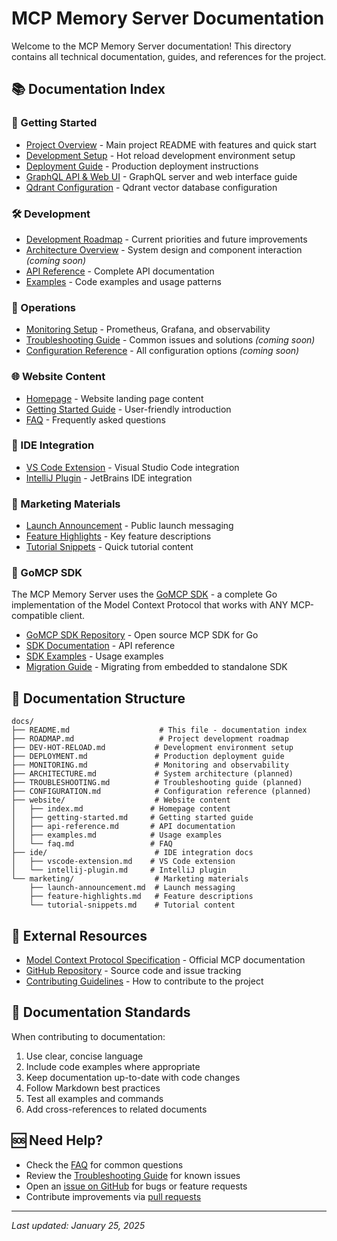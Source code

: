 # MCP Memory Server Documentation

Welcome to the MCP Memory Server documentation! This directory contains all technical documentation, guides, and references for the project.

## 📚 Documentation Index

### 🚀 Getting Started
- [Project Overview](../README.md) - Main project README with features and quick start
- [Development Setup](DEV-HOT-RELOAD.md) - Hot reload development environment setup
- [Deployment Guide](DEPLOYMENT.md) - Production deployment instructions
- [GraphQL API & Web UI](GRAPHQL_WEB_UI.md) - GraphQL server and web interface guide
- [Qdrant Configuration](QDRANT_CONFIG.md) - Qdrant vector database configuration

### 🛠️ Development
- [Development Roadmap](ROADMAP.md) - Current priorities and future improvements
- [Architecture Overview](ARCHITECTURE.md) - System design and component interaction *(coming soon)*
- [API Reference](website/api-reference.md) - Complete API documentation
- [Examples](website/examples.md) - Code examples and usage patterns

### 🔧 Operations
- [Monitoring Setup](MONITORING.md) - Prometheus, Grafana, and observability
- [Troubleshooting Guide](TROUBLESHOOTING.md) - Common issues and solutions *(coming soon)*
- [Configuration Reference](CONFIGURATION.md) - All configuration options *(coming soon)*

### 🌐 Website Content
- [Homepage](website/index.md) - Website landing page content
- [Getting Started Guide](website/getting-started.md) - User-friendly introduction
- [FAQ](website/faq.md) - Frequently asked questions

### 🔌 IDE Integration
- [VS Code Extension](ide/vscode-extension.md) - Visual Studio Code integration
- [IntelliJ Plugin](ide/intellij-plugin.md) - JetBrains IDE integration

### 📣 Marketing Materials
- [Launch Announcement](marketing/launch-announcement.md) - Public launch messaging
- [Feature Highlights](marketing/feature-highlights.md) - Key feature descriptions
- [Tutorial Snippets](marketing/tutorial-snippets.md) - Quick tutorial content

### 🤖 GoMCP SDK
The MCP Memory Server uses the [GoMCP SDK](https://github.com/fredcamaral/gomcp-sdk) - a complete Go implementation of the Model Context Protocol that works with ANY MCP-compatible client.

- [GoMCP SDK Repository](https://github.com/fredcamaral/gomcp-sdk) - Open source MCP SDK for Go
- [SDK Documentation](https://pkg.go.dev/github.com/fredcamaral/gomcp-sdk) - API reference
- [SDK Examples](https://github.com/fredcamaral/gomcp-sdk/tree/main/examples) - Usage examples
- [Migration Guide](MCP_SDK_MIGRATION.md) - Migrating from embedded to standalone SDK

## 📂 Documentation Structure

```
docs/
├── README.md                    # This file - documentation index
├── ROADMAP.md                   # Project development roadmap
├── DEV-HOT-RELOAD.md           # Development environment setup
├── DEPLOYMENT.md               # Production deployment guide
├── MONITORING.md               # Monitoring and observability
├── ARCHITECTURE.md             # System architecture (planned)
├── TROUBLESHOOTING.md          # Troubleshooting guide (planned)
├── CONFIGURATION.md            # Configuration reference (planned)
├── website/                    # Website content
│   ├── index.md               # Homepage content
│   ├── getting-started.md     # Getting started guide
│   ├── api-reference.md       # API documentation
│   ├── examples.md            # Usage examples
│   └── faq.md                 # FAQ
├── ide/                        # IDE integration docs
│   ├── vscode-extension.md    # VS Code extension
│   └── intellij-plugin.md     # IntelliJ plugin
└── marketing/                  # Marketing materials
    ├── launch-announcement.md  # Launch messaging
    ├── feature-highlights.md   # Feature descriptions
    └── tutorial-snippets.md    # Tutorial content
```

## 🔗 External Resources

- [Model Context Protocol Specification](https://modelcontextprotocol.io) - Official MCP documentation
- [GitHub Repository](https://github.com/fredcamaral/mcp-memory) - Source code and issue tracking
- [Contributing Guidelines](../CONTRIBUTING.md) - How to contribute to the project

## 📝 Documentation Standards

When contributing to documentation:

1. Use clear, concise language
2. Include code examples where appropriate
3. Keep documentation up-to-date with code changes
4. Follow Markdown best practices
5. Test all examples and commands
6. Add cross-references to related documents

## 🆘 Need Help?

- Check the [FAQ](website/faq.md) for common questions
- Review the [Troubleshooting Guide](TROUBLESHOOTING.md) for known issues
- Open an [issue on GitHub](https://github.com/fredcamaral/mcp-memory/issues) for bugs or feature requests
- Contribute improvements via [pull requests](../CONTRIBUTING.md)

---

*Last updated: January 25, 2025*